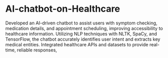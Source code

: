 # AI-chatbot-on-Healthcare
Developed an AI-driven chatbot to assist users with symptom checking, medication details, and appointment scheduling, improving accessibility to healthcare information. Utilizing NLP techniques with NLTK, SpaCy, and TensorFlow, the chatbot accurately identifies user intent and extracts key medical entities. Integrated healthcare APIs and datasets to provide real-time, reliable responses,
